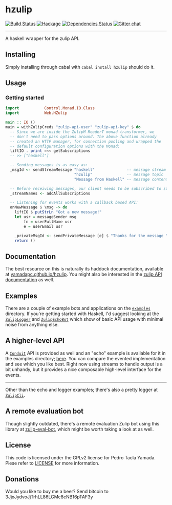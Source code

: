 hzulip
======
[![Build Status](https://travis-ci.org/yamadapc/hzulip.svg?branch=master)](https://travis-ci.org/yamadapc/hzulip)
[![Hackage](https://img.shields.io/hackage/v/hzulip.svg)](https://hackage.haskell.org/package/hzulip)
[![Dependencies Status](http://img.shields.io/hackage-deps/v/hzulip.svg)](http://packdeps.haskellers.com/feed?needle=hzulip)
[![Gitter chat](https://badges.gitter.im/yamadapc/hzulip.png)](https://gitter.im/yamadapc/hzulip)
- - -
A haskell wrapper for the zulip API.

## Installing
Simply installing through cabal with `cabal install hzulip` should do it.

## Usage
### Getting started
```haskell
import           Control.Monad.IO.Class
import           Web.HZulip

main :: IO ()
main = withZulipCreds "zulip-api-user" "zulip-api-key" $ do
  -- Since we are inside the ZulipM ReaderT monad transformer, we
  -- don't need to pass options around. The above function already
  -- created an HTTP manager, for connection pooling and wrapped the
  -- default configuration options with the Monad:
  liftIO . print =<< getSubscriptions
  -- >> ["haskell"]

  -- Sending messages is as easy as:
  _msgId <- sendStreamMessage "haskell"              -- message stream
                              "hzulip"               -- message topic
                              "Message from Haskell" -- message content

  -- Before receiving messages, our client needs to be subscribed to streams
  _streamNames <- addAllSubscriptions

  -- Listening for events works with a callback based API:
  onNewMessage $ \msg -> do
    liftIO $ putStrLn "Got a new message!"
    let usr = messageSender msg
        fn = userFullName usr
        e = userEmail usr

    _privateMsgId <- sendPrivateMessage [e] $ "Thanks for the message " ++ fn ++ "!!"
    return ()
```

## Documentation
The best resource on this is naturally its haddock documentation, available at
[yamadapc.github.io/hzulip](https://yamadapc.github.io/hzulip). You might also
be interested in the [zulip API documentation](https://zulip.com/api/) as well.

## Examples
There are a couple of example bots and applications on the
[`examples`](https://github.com/yamadapc/hzulip/tree/master/examples) directory. If you're getting started with Haskell, I'd
suggest looking at the [`ZulipLogger`](https://github.com/yamadapc/hzulip/blob/master/examples/src/ZulipLogger.hs) and
[`ZulipEchoBot`](https://github.com/yamadapc/hzulip/blob/master/examples/src/ZulipEchoBot.hs) which show of basic API usage
with minimal noise from anything else.

## A higher-level API
A [`Conduit`](https://www.fpcomplete.com/user/snoyberg/library-documentation/conduit-overview)
API is provided as well and an "echo" example is available for it in the
examples directory; [here](https://github.com/yamadapc/hzulip/blob/master/examples/src/ZulipConduitBot.hs). You can compare the evented implementation and see which you
like best. Right now using streams to handle output is a bit unhandy, but it
provides a nice composable high-level interface for the events.

- - -
Other than the echo and logger examples; there's also a pretty logger at [`ZulipCli`](https://github.com/yamadapc/hzulip/blob/master/examples/src/ZulipCli.hs).

## A remote evaluation bot
Though slightly outdated, there's a remote evaluation Zulip bot using this
library at [zulip-eval-bot](https://github.com/yamadapc/zulip-eval-bot), which
might be worth taking a look at as well.

## License
This code is licensed under the GPLv2 license for Pedro Tacla Yamada. Plese
refer to [LICENSE](/LICENSE) for more information.

## Donations
Would you like to buy me a beer? Send bitcoin to 3JjxJydvoJjTrhLL86LGMc8cNB16pTAF3y
